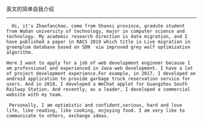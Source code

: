 英文的简单自我介绍

---

      Hi, it's Zhaofanchao, come from Shanxi province, gradute student from Wuhan university of technology, major in computer science and technology. My academic research direction is data migration, and I have published a paper in RACS 2019 which title is Live migration in greenplum database based on SDN  via improved grey wolf optimization algorithm.   

    Here I want to apply for a job of web development engineer because I am professional and experienced in Java web development. I have a lot of project development experience.For example, in 2017, I developed an android application to provide garbage truck reservation service for users. And in 2018, I developed a WeChat applet for Guangzhou South Railway Station. And recently, as a leader, I developed a commercial website with my team.

     Personally, I am optimistic and confident,serious, hard and love life, like reading, like cooking, enjoying food. I am very like to communicate to others, exchange ideas.




